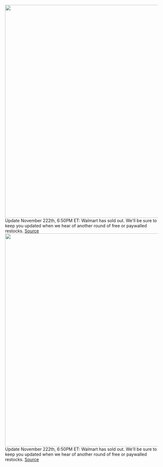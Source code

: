 <img src='https://cdn.vox-cdn.com/thumbor/ANtBqtpj882hri6ySM4hPfFMb0Q=/0x0:2040x1360/1200x800/filters:focal(857x517:1183x843)/cdn.vox-cdn.com/uploads/chorus_image/image/70177982/acastro_210511_1777_psRestock_0004.0.jpg' width='700px' /><br/>
Update November 222th, 6:50PM ET: Walmart has sold out. We'll be sure to keep you updated when we hear of another round of free or paywalled restocks.
<a href='https://www.theverge.com/2021/11/22/22796386/walmart-plus-playstation-5-ps5-xbox-series-x-restock-black-friday'> Source <a/><img src='https://cdn.vox-cdn.com/thumbor/ANtBqtpj882hri6ySM4hPfFMb0Q=/0x0:2040x1360/1200x800/filters:focal(857x517:1183x843)/cdn.vox-cdn.com/uploads/chorus_image/image/70177982/acastro_210511_1777_psRestock_0004.0.jpg' width='700px' /><br/>
Update November 222th, 6:50PM ET: Walmart has sold out. We'll be sure to keep you updated when we hear of another round of free or paywalled restocks.
<a href='https://www.theverge.com/2021/11/22/22796386/walmart-plus-playstation-5-ps5-xbox-series-x-restock-black-friday'> Source <a/>